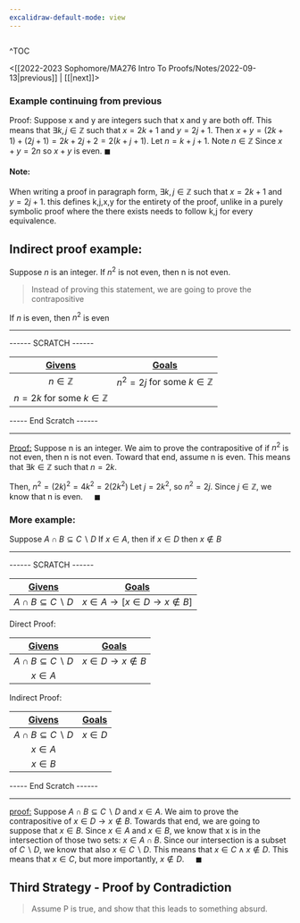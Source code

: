 ```yaml
---
excalidraw-default-mode: view
---
```



```toc

```

^TOC

<[[2022-2023 Sophomore/MA276 Intro To Proofs/Notes/2022-09-13|previous]] | [[|next]]>

### Example continuing from previous

Proof: Suppose x and y are integers such that x and y are both off. This means that $\exists k,j \in \mathbb{Z}$ such that $x=2k+1$ and $y=2j+1$. Then $x+y=(2k+1)+(2j+1) = 2k + 2j + 2 = 2(k+j+1)$. Let $n = k+j+1$. Note $n \in \mathbb{Z}$ Since $x+y = 2n$ so $x+y$ is even. $\blacksquare$

#### Note:
When writing a proof in paragraph form, $\exists k,j \in \mathbb{Z}$ such that $x=2k+1$ and $y=2j+1$. this defines k,j,x,y for the entirety of the proof, unlike in a purely symbolic proof where the there exists needs to follow k,j for every equivalence.


## Indirect proof example:
Suppose $n$ is an integer. If $n^2$ is not even, then n is not even.

> Instead of proving this statement, we are going to prove the contrapositive

If $n$ is even, then $n^2$ is even

---
------ SCRATCH ------

|<u>Givens</u>|<u>Goals</u>|
| :---: | :---: |
|$n\in\mathbb{Z}$| $n^2 = 2j$ for some $k \in \mathbb{Z}$|
|$n=2k$ for some $k \in \mathbb{Z}$ | |

----- End Scratch ------


---

<u>Proof:</u> Suppose n is an integer. We aim to prove the contrapositive of if $n^2$ is not even, then n is not even. Toward that end, assume n is even. This means that $\exists k \in\mathbb{Z}$ such that $n=2k$.

Then, $n^2 = (2k)^2 = 4k^2 = 2(2k^2)$
Let $j=2k^2$, so $n^2 = 2j$.
Since $j\in\mathbb{Z}$, we know that n is even. $\quad\blacksquare$


### More example:

Suppose $A\cap B \subseteq C\backslash D$
If $x\in A$, then if $x\in D$ then $x \notin B$


---
------ SCRATCH ------


|<u>Givens</u>|<u>Goals</u>|
| :---: | :---: |
|$A \cap B \subseteq C \backslash D$  | $x\in A \to [x \in D \to x \notin B]$ |

Direct Proof:

|<u>Givens</u>|<u>Goals</u>|
| :---: | :---: |
|  $A \cap B \subseteq C \backslash D$ | $x \in D \to x \notin B$|
| $x \in A$ |  |


Indirect Proof:


|<u>Givens</u>|<u>Goals</u>|
| :---: | :---: |
| $A \cap B \subseteq C \backslash D$ | $x \in D$ |
| $x \in A$ |  |
| $x \in B$ |  |



----- End Scratch ------

---

<u>proof:</u> Suppose $A \cap B \subseteq C \backslash D$ and $x \in A$. We aim to prove the contrapositive of $x \in D \to x \notin B$. Towards that end, we are going to suppose that $x \in B$. Since $x \in A$ and $x\in B$, we know that x is in the intersection of those two sets: $x \in A\cap B$. Since our intersection is a subset of $C\backslash D$, we know that also $x \in C\backslash D$. This means that $x \in C \land x \notin D$. This means that $x\in C$, but more importantly, $x \notin D$. $\quad\blacksquare$


## Third Strategy - Proof by Contradiction

>Assume P is true, and show that this leads to something absurd.